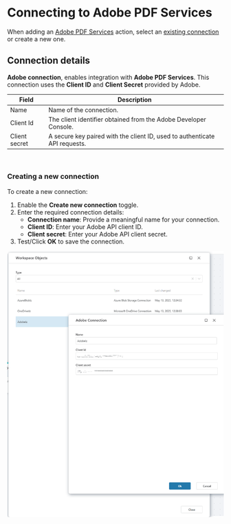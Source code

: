 # Connecting to Adobe PDF Services

When adding an [Adobe PDF Services](https://opensource.adobe.com/pdftools-sdk-docs/release/latest/index.html) action, select an [existing connection](../../workspaces/workspace-objects.md) or create a new one.

## Connection details

**Adobe connection**, enables integration with **Adobe PDF Services**. This connection uses the **Client ID** and **Client Secret** provided by Adobe. 

| Field           | Description                                                                 |
|-----------------|-----------------------------------------------------------------------------|
| Name            | Name of the connection.                                                     |
| Client Id       | The client identifier obtained from the Adobe Developer Console.            |
| Client secret   | A secure key paired with the client ID, used to authenticate API requests.  |

<br/>

### Creating a new connection

To create a new connection:

1. Enable the **Create new connection** toggle.
2. Enter the required connection details:
   - **Connection name**: Provide a meaningful name for your connection.
   - **Client ID**: Enter your Adobe API client ID.
   - **Client secret**: Enter your Adobe API client secret.
3. Test/Click **OK** to save the connection.

![img](../../../../images/flow/connection-adobe.png)
